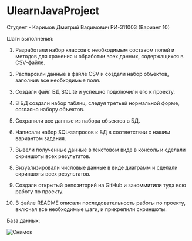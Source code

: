 # UlearnJavaProject
Студент - Каримов Дмитрий Вадимович РИ-311003 (Вариант 10)

Шаги выполнения:

1. Разработали набор классов с необходимым составом полей и методов для хранения и обработки всех данных, содержащихся в CSV-файле.

2. Распарсили данные в файле CSV и создали набор объектов, заполнив все необходимые поля.

3. Создали файл БД SQLite и успешно подключили его к проекту.

4. В БД создали набор таблиц, следуя третьей нормальной форме, согласно набору объектов.

5. Сохранили все данные из набора объектов в БД.

6. Написали набор SQL-запросов к БД в соответствии с нашим вариантом задания.

7. Вывели полученные данные в текстовом виде в консоль и сделали скриншоты всех результатов.

8. Визуализировали числовые данные в виде диаграмм и сделали скриншоты всех результатов.

9. Создали открытый репозиторий на GitHub и закоммитили туда всю работу по проекту.

10. В файле README описали последовательность работы по проекту, включая все необходимые шаги, и прикрепили скриншоты.

База данных:

![Снимок](https://github.com/BazarJackson/UlearnJavaProject/assets/123628690/6a1e42fe-a605-405c-93ab-455651f4e1a4)
